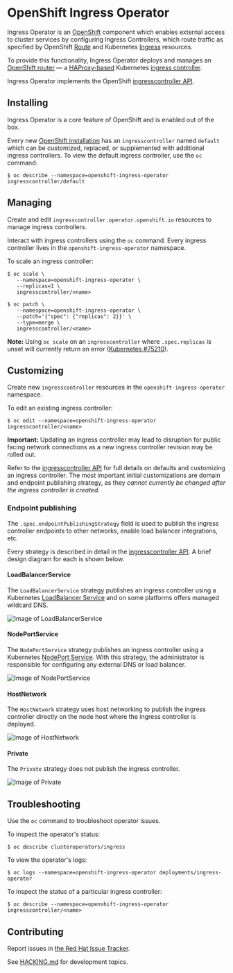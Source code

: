 # OpenShift Ingress Operator

Ingress Operator is an [OpenShift](https://www.openshift.com) component which enables external access to cluster services by configuring Ingress Controllers, which route traffic as specified by OpenShift [Route](https://docs.openshift.com/container-platform/3.11/architecture/networking/routes.html) and Kubernetes [Ingress](https://kubernetes.io/docs/concepts/services-networking/ingress/) resources.

To provide this functionality, Ingress Operator deploys and manages an
[OpenShift router](https://github.com/openshift/router) — a
[HAProxy-based](https://www.haproxy.com) Kubernetes [ingress
controller](https://kubernetes.io/docs/concepts/services-networking/ingress-controllers).

Ingress Operator implements the OpenShift [ingresscontroller API](https://github.com/openshift/api/blob/master/operator/v1/types_ingress.go).

## Installing

Ingress Operator is a core feature of OpenShift and is enabled out of the box.

Every new [OpenShift installation](https://github.com/openshift/installer)
 has an `ingresscontroller` named `default` which can be customized,
replaced, or supplemented with additional ingress controllers. To view the
default ingress controller, use the `oc` command:

```shell
$ oc describe --namespace=openshift-ingress-operator ingresscontroller/default
```

## Managing

Create and edit `ingresscontroller.operator.openshift.io` resources to manage
ingress controllers.

Interact with ingress controllers using the `oc` command. Every ingress
controller lives in the `openshift-ingress-operator` namespace.

To scale an ingress controller:

```shell
$ oc scale \
   --namespace=openshift-ingress-operator \
   --replicas=1 \
   ingresscontroller/<name>

$ oc patch \
   --namespace=openshift-ingress-operator \
   --patch='{"spec": {"replicas": 2}}' \
   --type=merge \
   ingresscontroller/<name>
```

**Note:** Using `oc scale` on an `ingresscontroller` where `.spec.replicas` is unset will currently return an error ([Kubernetes #75210](https://github.com/kubernetes/kubernetes/pull/75210)).

## Customizing

Create new `ingresscontroller` resources in the `openshift-ingress-operator`
namespace.

To edit an existing ingress controller:

```shell
$ oc edit --namespace=openshift-ingress-operator ingresscontroller/<name>
```

**Important:** Updating an ingress controller may lead to disruption for public
facing network connections as a new ingress controller revision may be rolled
out.

Refer to the [ingresscontroller API](https://github.com/openshift/api/blob/master/operator/v1/types_ingress.go) for full details on defaults and
customizing an ingress controller. The most important initial customizations are
domain and endpoint publishing strategy, as they *cannot currently be changed
after the ingress controller is created*.

### Endpoint publishing

The `.spec.endpointPublishingStrategy` field is used to publish the ingress
controller endpoints to other networks, enable load balancer integrations, etc.

Every strategy is described in detail in the [ingresscontroller API](https://github.com/openshift/api/blob/master/operator/v1/types_ingress.go). A brief
design diagram for each is shown below.

#### LoadBalancerService

The `LoadBalancerService` strategy publishes an ingress controller using a
Kubernetes [LoadBalancer
Service](https://kubernetes.io/docs/concepts/services-networking/service/#loadbalancer)
and on some platforms offers managed wildcard DNS.

![Image of LoadBalancerService](docs/images/endpoint-publishing-loadbalancerservice.png)

#### NodePortService

The `NodePortService` strategy publishes an ingress controller using a
Kubernetes [NodePort
Service](https://kubernetes.io/docs/concepts/services-networking/service/#nodeport).
With this strategy, the administrator is responsible for configuring
any external DNS or load balancer.

![Image of NodePortService](docs/images/endpoint-publishing-nodeportservice.png)

#### HostNetwork

The `HostNetwork` strategy uses host networking to publish the ingress
controller directly on the node host where the ingress controller is deployed.

![Image of HostNetwork](docs/images/endpoint-publishing-hostnetwork.png)

#### Private

The `Private` strategy does not publish the ingress controller.

![Image of Private](docs/images/endpoint-publishing-private.png)

## Troubleshooting

Use the `oc` command to troubleshoot operator issues.

To inspect the operator's status:

```shell
$ oc describe clusteroperators/ingress
```

To view the operator's logs:

```shell
$ oc logs --namespace=openshift-ingress-operator deployments/ingress-operator
```

To inspect the status of a particular ingress controller:

```shell
$ oc describe --namespace=openshift-ingress-operator ingresscontroller/<name>
```

## Contributing

Report issues in [the Red Hat Issue Tracker](https://issues.redhat.com/secure/CreateIssueDetails!init.jspa?pid=12332330&issuetype=1&components=12367900&priority=10300&customfield_12316142=26752).

See [HACKING.md](HACKING.md) for development topics.
